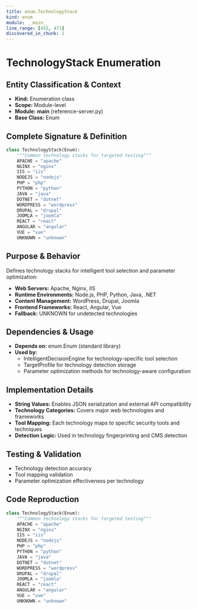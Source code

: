 ```yaml
---
title: enum.TechnologyStack
kind: enum
module: __main__
line_range: [455, 471]
discovered_in_chunk: 1
---
```


# TechnologyStack Enumeration

## Entity Classification & Context
- **Kind:** Enumeration class
- **Scope:** Module-level
- **Module:** __main__ (reference-server.py)
- **Base Class:** Enum

## Complete Signature & Definition
```python
class TechnologyStack(Enum):
    """Common technology stacks for targeted testing"""
    APACHE = "apache"
    NGINX = "nginx"
    IIS = "iis"
    NODEJS = "nodejs"
    PHP = "php"
    PYTHON = "python"
    JAVA = "java"
    DOTNET = "dotnet"
    WORDPRESS = "wordpress"
    DRUPAL = "drupal"
    JOOMLA = "joomla"
    REACT = "react"
    ANGULAR = "angular"
    VUE = "vue"
    UNKNOWN = "unknown"
```

## Purpose & Behavior
Defines technology stacks for intelligent tool selection and parameter optimization:
- **Web Servers:** Apache, Nginx, IIS
- **Runtime Environments:** Node.js, PHP, Python, Java, .NET
- **Content Management:** WordPress, Drupal, Joomla
- **Frontend Frameworks:** React, Angular, Vue
- **Fallback:** UNKNOWN for undetected technologies

## Dependencies & Usage
- **Depends on:** enum.Enum (standard library)
- **Used by:**
  - IntelligentDecisionEngine for technology-specific tool selection
  - TargetProfile for technology detection storage
  - Parameter optimization methods for technology-aware configuration

## Implementation Details
- **String Values:** Enables JSON serialization and external API compatibility
- **Technology Categories:** Covers major web technologies and frameworks
- **Tool Mapping:** Each technology maps to specific security tools and techniques
- **Detection Logic:** Used in technology fingerprinting and CMS detection

## Testing & Validation
- Technology detection accuracy
- Tool mapping validation
- Parameter optimization effectiveness per technology

## Code Reproduction
```python
class TechnologyStack(Enum):
    """Common technology stacks for targeted testing"""
    APACHE = "apache"
    NGINX = "nginx"
    IIS = "iis"
    NODEJS = "nodejs"
    PHP = "php"
    PYTHON = "python"
    JAVA = "java"
    DOTNET = "dotnet"
    WORDPRESS = "wordpress"
    DRUPAL = "drupal"
    JOOMLA = "joomla"
    REACT = "react"
    ANGULAR = "angular"
    VUE = "vue"
    UNKNOWN = "unknown"
```
